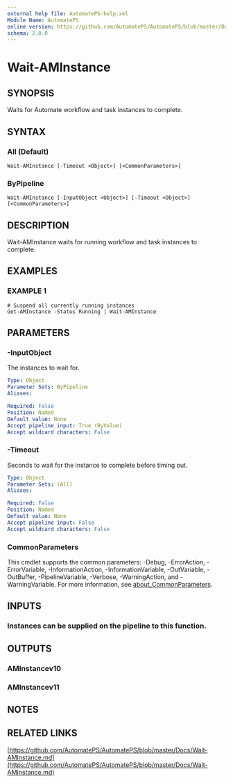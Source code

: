 ```yaml
---
external help file: AutomatePS-help.xml
Module Name: AutomatePS
online version: https://github.com/AutomatePS/AutomatePS/blob/master/Docs/Wait-AMInstance.md
schema: 2.0.0
---
```


# Wait-AMInstance

## SYNOPSIS
Waits for Automate workflow and task instances to complete.

## SYNTAX

### All (Default)
```
Wait-AMInstance [-Timeout <Object>] [<CommonParameters>]
```

### ByPipeline
```
Wait-AMInstance [-InputObject <Object>] [-Timeout <Object>] [<CommonParameters>]
```

## DESCRIPTION
Wait-AMInstance waits for running workflow and task instances to complete.

## EXAMPLES

### EXAMPLE 1
```
# Suspend all currently running instances
Get-AMInstance -Status Running | Wait-AMInstance
```

## PARAMETERS

### -InputObject
The instances to wait for.

```yaml
Type: Object
Parameter Sets: ByPipeline
Aliases:

Required: False
Position: Named
Default value: None
Accept pipeline input: True (ByValue)
Accept wildcard characters: False
```

### -Timeout
Seconds to wait for the instance to complete before timing out.

```yaml
Type: Object
Parameter Sets: (All)
Aliases:

Required: False
Position: Named
Default value: None
Accept pipeline input: False
Accept wildcard characters: False
```

### CommonParameters
This cmdlet supports the common parameters: -Debug, -ErrorAction, -ErrorVariable, -InformationAction, -InformationVariable, -OutVariable, -OutBuffer, -PipelineVariable, -Verbose, -WarningAction, and -WarningVariable. For more information, see [about_CommonParameters](http://go.microsoft.com/fwlink/?LinkID=113216).

## INPUTS

### Instances can be supplied on the pipeline to this function.
## OUTPUTS

### AMInstancev10
### AMInstancev11
## NOTES

## RELATED LINKS

[https://github.com/AutomatePS/AutomatePS/blob/master/Docs/Wait-AMInstance.md](https://github.com/AutomatePS/AutomatePS/blob/master/Docs/Wait-AMInstance.md)

